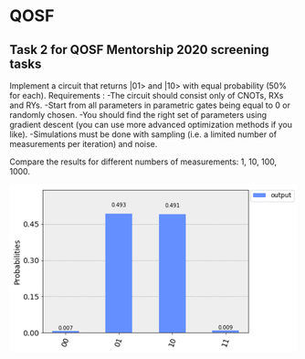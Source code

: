 # QOSF
## Task 2 for QOSF Mentorship 2020 screening tasks
Implement a circuit that returns |01> and |10> with equal probability (50% for each).
Requirements :
-The circuit should consist only of CNOTs, RXs and RYs. 
-Start from all parameters in parametric gates being equal to 0 or randomly chosen. 
-You should find the right set of parameters using gradient descent (you can use more advanced optimization methods if you like). 
-Simulations must be done with sampling (i.e. a limited number of measurements per iteration) and noise. 

Compare the results for different numbers of measurements: 1, 10, 100, 1000. 


![Final probability plot](https://github.com/SnehalRaj/QOSF/blob/master/plot.png)

